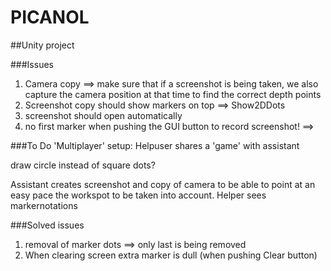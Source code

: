 # PICANOL
##Unity project

###Issues
1. Camera copy ==> make sure that if a screenshot is being taken, we also capture the camera position at that time to find the correct depth points
2. Screenshot copy should show markers on top ==> Show2DDots
3. screenshot should open automatically
4. no first marker when pushing the GUI button to record screenshot! ==> 

###To Do
'Multiplayer' setup: Helpuser shares a 'game' with assistant

draw circle instead of square dots?

Assistant creates screenshot and copy of camera to be able to point at an easy pace the workspot to be taken into account. Helper sees markernotations

###Solved issues
1. removal of marker dots ==> only last is being removed
2. When clearing screen extra marker is dull (when pushing Clear button)
